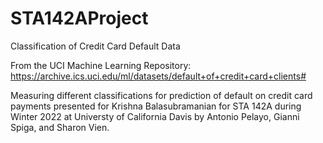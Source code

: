 # STA142AProject
Classification of Credit Card Default Data


From the UCI Machine Learning Repository:
https://archive.ics.uci.edu/ml/datasets/default+of+credit+card+clients#

Measuring different classifications for prediction of default on credit card payments presented for Krishna Balasubramanian for STA 142A during Winter 2022 at Universty of California Davis by Antonio Pelayo, Gianni Spiga, and Sharon Vien.  
